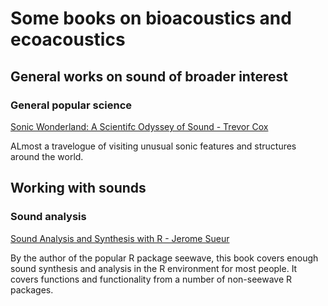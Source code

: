 # Some books on bioacoustics and ecoacoustics

## General works on sound of broader interest

### General popular science

[Sonic Wonderland: A Scientifc Odyssey of Sound - Trevor Cox](https://amzn.to/4iDK57a)

ALmost a travelogue of visiting unusual sonic features and structures around the world.

## Working with sounds

### Sound analysis

[Sound Analysis and Synthesis with R - Jerome Sueur](https://amzn.to/41BLkxE)

By the author of the popular R package seewave, this book covers enough sound synthesis and analysis in the R environment for most people. It covers functions and functionality from a number of non-seewave R packages.

